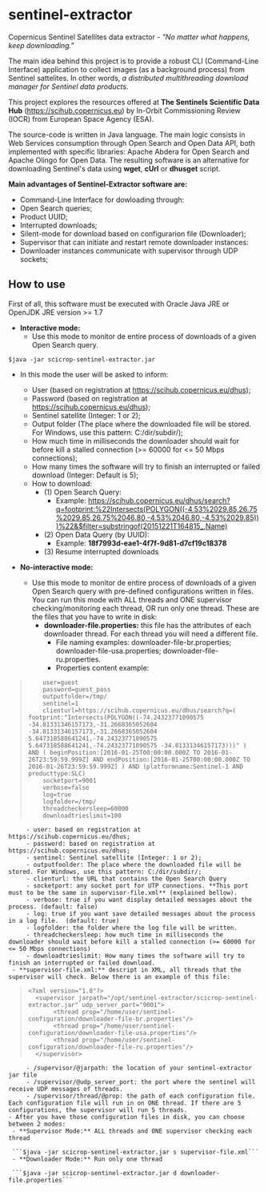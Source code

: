 # sentinel-extractor
Copernicus Sentinel Satellites data extractor - *"No matter what happens, keep downloading."*

The main idea behind this project is to provide a robust CLI (Command-Line Interface) application to collect images (as a background process) from Sentinel sattelites. In other words, *a distributed multithreading download manager for Sentinel data products*.

This project explores the resources offered at **The Sentinels Scientific Data Hub** (https://scihub.copernicus.eu) by In-Orbit Commissioning Review (IOCR) from European Space Agency (ESA).

The source-code is written in Java language. The main logic consists in Web Services consumption through Open Search and Open Data API, both implemented with specific libraries: Apache Abdera for Open Search and Apache Olingo for Open Data. The resulting software is an alternative for downloading Sentinel's data using **wget**, **cUrl** or **dhusget** script.

**Main advantages of Sentinel-Extractor software are:** 

 - Command-Line Interface for dowloading through:
  - Open Search queries;
  - Product UUID;
  - Interrupted downloads;
 - Silent-mode for download based on configurarion file (Downloader);
 - Supervisor that can initiate and restart remote downloader instances:
  - Downloader instances communicate with supervisor through UDP sockets;

## How to use ##

First of all, this software must be executed with Oracle Java JRE or OpenJDK JRE version >= 1.7

 - **Interactive mode:**
   - Use this mode to monitor de entire process of downloads of a given Open Search query.
  ```
  $java -jar scicrop-sentinel-extractor.jar
  ```
   - In this mode the user will be asked to inform:
     - User (based on registration at https://scihub.copernicus.eu/dhus);
     - Password (based on registration at https://scihub.copernicus.eu/dhus);
     - Sentinel satellite (Integer: 1 or 2);
     - Output folder (The place where the downloaded file will be stored. For Windows, use this pattern: C:/dir/subdir/);
     - How much time in milliseconds the downloader should wait for before kill a stalled connection (>= 60000 for <= 50 Mbps connections);
     - How many times the software will try to finish an interrupted or failed download (Integer: Default is 5);
     - How to download:
       - (1) Open Search Query: 
         - Example: https://scihub.copernicus.eu/dhus/search?q=footprint:%22Intersects(POLYGON((-4.53%2029.85,26.75%2029.85,26.75%2046.80,-4.53%2046.80,-4.53%2029.85)))%22&$filter=substringof(20151221T164815_,Name)
        - (2) Open Data Query (by UUID):
          - Example: **18f7993d-eae1-4f7f-9d81-d7cf19c18378** 
        - (3) Resume interrupted downloads
      
 - **No-interactive mode:**
   - Use this mode to monitor de entire process of downloads of a given Open Search query with pre-defined configurations written in files. You can run this mode with ALL threads and ONE supervisor checking/monitoring each thread, OR run only one thread. These are the files that you have to write in disk:
     - **downloader-file.properties:** this file has the attributes of each downloader thread. For each thread you will need a different file.
       - File naming examples: downloader-file-br.properties; downloader-file-usa.properties; downloader-file-ru.properties.
       - Properties content example:
>         user=guest
>         password=guest_pass
>         outputfolder=/tmp/
>         sentinel=1 
>         clienturl=https://scihub.copernicus.eu/dhus/search?q=( footprint:"Intersects(POLYGON((-74.24323771090575 -34.81331346157173,-31.2668365052604 -34.81331346157173,-31.2668365052604 5.647318588641241,-74.24323771090575 5.647318588641241,-74.24323771090575 -34.81331346157173)))" ) AND ( beginPosition:[2016-01-25T00:00:00.000Z TO 2016-01-26T23:59:59.999Z] AND endPosition:[2016-01-25T00:00:00.000Z TO 2016-01-26T23:59:59.999Z] ) AND (platformname:Sentinel-1 AND producttype:SLC) 
>         socketport=9001
>         verbose=false
>         log=true
>         logfolder=/tmp/
>         threadcheckersleep=60000
>         downloadtrieslimit=100
         
         - user: based on registration at https://scihub.copernicus.eu/dhus;
         - password: based on registration at https://scihub.copernicus.eu/dhus;
         - sentinel: Sentinel satellite (Integer: 1 or 2);
         - outputfoolder: The place where the downloaded file will be stored. For Windows, use this pattern: C:/dir/subdir/;
         - clienturl: the URL that contains the Open Search Query
         - socketport: any socket port for UTP connections. **This port must to be the same in supervisor-file.xml** (explained bellow).
         - verbose: true if you want display detailed messages about the process. (default: false)
         - log: true if you want save detailed messages about the process in a log file.  (default: true)
         - logfolder: the folder where the log file will be written.
         - threadcheckersleep: how much time in milliseconds the downloader should wait before kill a stalled connection (>= 60000 for <= 50 Mbps connections)
         - downloadtrieslimit: How many times the software will try to finish an interrupted or failed download.
     - **supervisor-file.xml:** descript in XML, all threads that the supervisor will check. Below there is an example of this file:
>     <?xml version="1.0"?>
>       <supervisor jarpath="/opt/sentinel-extractor/scicrop-sentinel-extractor.jar" udp_server_port="9001">
>	         <thread prop="/home/user/sentinel-configuration/downloader-file-br.properties"/>
>	         <thread prop="/home/user/sentinel-configuration/downloader-file-usa.properties"/>
>	         <thread prop="/home/user/sentinel-configuration/downloader-file-ru.properties"/>
>       </supervisor>

         - /supervisor/@jarpath: the location of your sentinel-extractor jar file
         - /supervisor/@udp_server_port: the port where the sentinel will receive UDP messages of threads.
         - /supervisor/thread/@prop: the path of each configuration file. Each configuration file will run in on ONE thread. If there are 5 configurations, the supervisor will run 5 threads.
    - After you have those configuration files in disk, you can choose between 2 modes:
     - **Supervisor Mode:** ALL threads and ONE supervisor checking each thread
     
     ```$java -jar scicrop-sentinel-extractor.jar s supervisor-file.xml```
     - **Downloader Mode:** Run only one thread

     ```$java -jar scicrop-sentinel-extractor.jar d downloader-file.properties```
 
